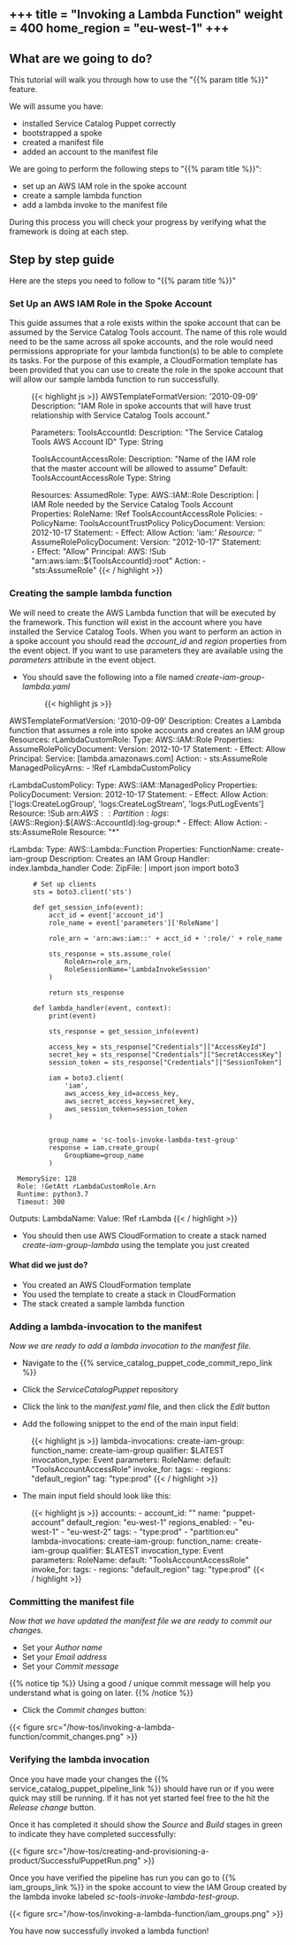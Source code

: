 +++
title = "Invoking a Lambda Function"
weight = 400
home_region = "eu-west-1"
+++
---

## What are we going to do?

This tutorial will walk you through how to use the "{{% param title %}}" feature.

We will assume you have:
 
 - installed Service Catalog Puppet correctly
 - bootstrapped a spoke
 - created a manifest file
 - added an account to the manifest file
 
 
We are going to perform the following steps to "{{% param title %}}":

- set up an AWS IAM role in the spoke account
- create a sample lambda function
- add a lambda invoke to the manifest file

During this process you will check your progress by verifying what the framework is doing at each step.

## Step by step guide

Here are the steps you need to follow to "{{% param title %}}"

### Set Up an AWS IAM Role in the Spoke Account
 
This guide assumes that a role exists within the spoke account that can be assumed by the Service Catalog Tools account. 
The name of this role would need to be the same across all spoke accounts, and the role would need permissions 
appropriate for your lambda function(s) to be able to complete its tasks. For the purpose of this example, a 
CloudFormation template has been provided that you can use to create the role in the spoke account that will allow our 
sample lambda function to run successfully.

 <figure>
  {{< highlight js >}}
AWSTemplateFormatVersion: '2010-09-09'
Description: "IAM Role in spoke accounts that will have trust relationship with Service Catalog Tools account."

Parameters:
  ToolsAccountId:
    Description: "The Service Catalog Tools AWS Account ID"
    Type: String

  ToolsAccountAccessRole:
    Description: "Name of the IAM role that the master account will be allowed to assume"
    Default: ToolsAccountAccessRole
    Type: String

Resources:
  AssumedRole:
    Type: AWS::IAM::Role
    Description: |
      IAM Role needed by the Service Catalog Tools Account
    Properties:
      RoleName: !Ref ToolsAccountAccessRole
      Policies:
        - PolicyName: ToolsAccountTrustPolicy
          PolicyDocument:
            Version: 2012-10-17
            Statement:
              - Effect: Allow
                Action: 'iam:*'
                Resource: '*'
      AssumeRolePolicyDocument:
        Version: "2012-10-17"
        Statement:
          - Effect: "Allow"
            Principal:
              AWS: !Sub "arn:aws:iam::${ToolsAccountId}:root"
            Action:
              - "sts:AssumeRole"
  {{< / highlight >}}
 </figure>


### Creating the sample lambda function

We will need to create the AWS Lambda function that will be executed by the framework.  This function will exist in the 
account where you have installed the Service Catalog Tools.  When you want to perform an action in a spoke account
you should read the *account_id* and *region* properties from the event object.  If you want to use parameters they
are available using the *parameters* attribute in the event object. 

- You should save the following into a file named *create-iam-group-lambda.yaml*

  <figure>
   {{< highlight js >}}
AWSTemplateFormatVersion: '2010-09-09'
Description: Creates a Lambda function that assumes a role into spoke accounts and creates an IAM group
Resources:
  rLambdaCustomRole:
    Type: AWS::IAM::Role
    Properties:
      AssumeRolePolicyDocument:
        Version: 2012-10-17
        Statement:
          -
            Effect: Allow
            Principal:
              Service: [lambda.amazonaws.com]
            Action:
              - sts:AssumeRole
      ManagedPolicyArns:
        - !Ref rLambdaCustomPolicy

  rLambdaCustomPolicy:
    Type: AWS::IAM::ManagedPolicy
    Properties:
      PolicyDocument:
        Version: 2012-10-17
        Statement:
          -
            Effect: Allow
            Action: ['logs:CreateLogGroup', 'logs:CreateLogStream', 'logs:PutLogEvents']
            Resource: !Sub arn:${AWS::Partition}:logs:${AWS::Region}:${AWS::AccountId}:log-group:*
          -
            Effect: Allow
            Action:
              - sts:AssumeRole
            Resource: "*"

  rLambda:
    Type: AWS::Lambda::Function
    Properties:
      FunctionName: create-iam-group
      Description: Creates an IAM Group
      Handler: index.lambda_handler
      Code:
        ZipFile: |
          import json
          import boto3


          # Set up clients
          sts = boto3.client('sts')

          def get_session_info(event):
              acct_id = event['account_id']
              role_name = event['parameters']['RoleName']
              
              role_arn = 'arn:aws:iam::' + acct_id + ':role/' + role_name

              sts_response = sts.assume_role(
                  RoleArn=role_arn,
                  RoleSessionName='LambdaInvokeSession'
              )
              
              return sts_response

          def lambda_handler(event, context):
              print(event)
              
              sts_response = get_session_info(event)
              
              access_key = sts_response["Credentials"]["AccessKeyId"]
              secret_key = sts_response["Credentials"]["SecretAccessKey"]
              session_token = sts_response["Credentials"]["SessionToken"]
              
              iam = boto3.client(
                  'iam',
                  aws_access_key_id=access_key,
                  aws_secret_access_key=secret_key,
                  aws_session_token=session_token
              )


              group_name = 'sc-tools-invoke-lambda-test-group'
              response = iam.create_group(
                  GroupName=group_name
              )
              
      MemorySize: 128
      Role: !GetAtt rLambdaCustomRole.Arn
      Runtime: python3.7
      Timeout: 300

Outputs:
  LambdaName:
    Value: !Ref rLambda
   {{< / highlight >}}
  </figure>


- You should then use AWS CloudFormation to create a stack named *create-iam-group-lambda* using the template you just 
created

#### What did we just do?

- You created an AWS CloudFormation template
- You used the template to create a stack in CloudFormation
- The stack created a sample lambda function

### Adding a lambda-invocation to the manifest

_Now we are ready to add a lambda invocation to the manifest file._

- Navigate to the {{% service_catalog_puppet_code_commit_repo_link %}}

- Click the *ServiceCatalogPuppet* repository

- Click the link to the *manifest.yaml* file, and then click the *Edit* button

- Add the following snippet to the end of the main input field:

 <figure>
  {{< highlight js >}}
lambda-invocations:
  create-iam-group:
    function_name: create-iam-group
    qualifier: $LATEST
    invocation_type: Event
    parameters:
        RoleName:
            default: "ToolsAccountAccessRole"
    invoke_for:
      tags:
        - regions: "default_region"
          tag: "type:prod"
  {{< / highlight >}}
 </figure>


- The main input field should look like this:

 <figure>
  {{< highlight js >}}
accounts:
  - account_id: "<YOUR_SPOKE_ACCOUNT_ID_WITHOUT_HYPHENS>"
    name: "puppet-account"
    default_region: "eu-west-1"
    regions_enabled:
      - "eu-west-1"
      - "eu-west-2"
    tags:
      - "type:prod"
      - "partition:eu"
lambda-invocations:
  create-iam-group:
    function_name: create-iam-group
    qualifier: $LATEST
    invocation_type: Event
    parameters:
        RoleName:
            default: "ToolsAccountAccessRole"
    invoke_for:
      tags:
        - regions: "default_region"
          tag: "type:prod"
  {{< / highlight >}}
 </figure>


### Committing the manifest file

_Now that we have updated the manifest file we are ready to commit our changes._

- Set your *Author name*
- Set your *Email address*
- Set your *Commit message*

{{% notice tip %}}
Using a good / unique commit message will help you understand what is going on later.
{{% /notice %}}


- Click the *Commit changes* button:

{{< figure src="/how-tos/invoking-a-lambda-function/commit_changes.png" >}}


### Verifying the lambda invocation

Once you have made your changes the {{% service_catalog_puppet_pipeline_link %}} should have run or if you were quick 
may still be running.  If it has not yet started feel free to the hit the *Release change* button.

Once it has completed it should show the *Source* and *Build* stages in green to indicate they have completed 
successfully:

{{< figure src="/how-tos/creating-and-provisioning-a-product/SuccessfulPuppetRun.png" >}}

Once you have verified the pipeline has run you can go to {{% iam_groups_link %}} in the spoke account to view the IAM 
Group created by the lambda invoke labeled *sc-tools-invoke-lambda-test-group*.

{{< figure src="/how-tos/invoking-a-lambda-function/iam_groups.png" >}}

You have now successfully invoked a lambda function!
